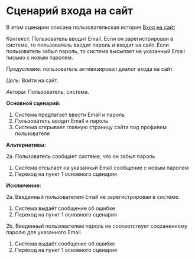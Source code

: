 ﻿# Сценарий входа на сайт

В этом сценарии описана пользовательская история [Вход на сайт]  

_Контекст_: Пользователь вводит Email. Если он зарегистрирован в системе, то пользователь вводит пароль и входит на сайт. 
Если пользователь забыл пароль, то система высылает на указанный Email письмо с новым паролем.

_Предусловие:_ пользователь активизировал диалог входа на сайт.

_Цель:_ Войти на сайт.

_Акторы:_ Пользователь, система.

**Основной сценарий:**

1. Система предлагает ввести Email и пароль
2. Пользователь вводит Email и пароль
3. Система открывает главную страницу сайта под профилем пользователя

**Альтернативы:**

2а. Пользователь сообщает системе, что он забыл пароль
1. Система отсылает на указанный Email сообщение с новым паролем
2. Переход на пункт 1 основного сценария

**Исключения:**

2а. Введенный пользователем Email не зарегистрирован в системе.
1. Система выдаёт сообщение об ошибке
2. Переход на пункт 1 основного сценария

2b. Введенный пользователем пароль не соответствует сохраненному паролю для указанного Email.
1. Система выдаёт сообщение  об ошибке
2. Переход на пункт 1 основного сценария

[Вход на сайт]: <https://nataliyapichugina.atlassian.net/browse/PS-11>
